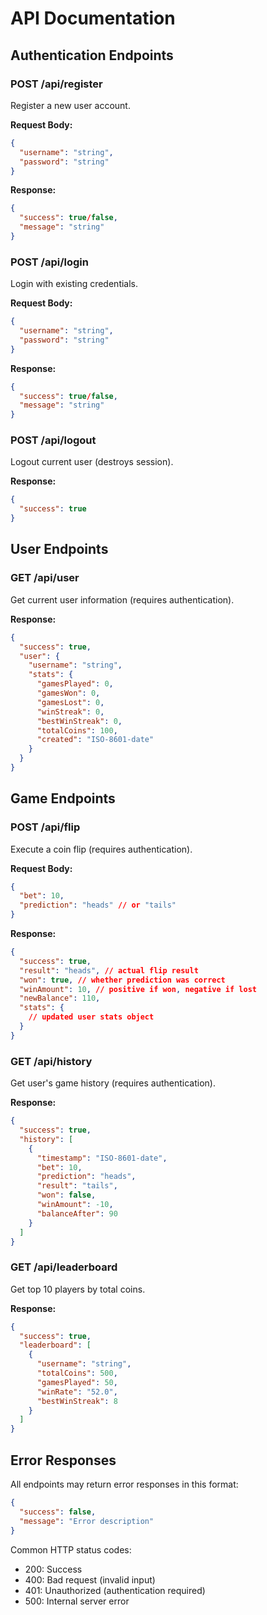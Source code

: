 # API Documentation

## Authentication Endpoints

### POST /api/register
Register a new user account.

**Request Body:**
```json
{
  "username": "string",
  "password": "string"
}
```

**Response:**
```json
{
  "success": true/false,
  "message": "string"
}
```

### POST /api/login
Login with existing credentials.

**Request Body:**
```json
{
  "username": "string", 
  "password": "string"
}
```

**Response:**
```json
{
  "success": true/false,
  "message": "string"
}
```

### POST /api/logout
Logout current user (destroys session).

**Response:**
```json
{
  "success": true
}
```

## User Endpoints

### GET /api/user
Get current user information (requires authentication).

**Response:**
```json
{
  "success": true,
  "user": {
    "username": "string",
    "stats": {
      "gamesPlayed": 0,
      "gamesWon": 0,
      "gamesLost": 0,
      "winStreak": 0,
      "bestWinStreak": 0,
      "totalCoins": 100,
      "created": "ISO-8601-date"
    }
  }
}
```

## Game Endpoints

### POST /api/flip
Execute a coin flip (requires authentication).

**Request Body:**
```json
{
  "bet": 10,
  "prediction": "heads" // or "tails"
}
```

**Response:**
```json
{
  "success": true,
  "result": "heads", // actual flip result
  "won": true, // whether prediction was correct
  "winAmount": 10, // positive if won, negative if lost
  "newBalance": 110,
  "stats": {
    // updated user stats object
  }
}
```

### GET /api/history
Get user's game history (requires authentication).

**Response:**
```json
{
  "success": true,
  "history": [
    {
      "timestamp": "ISO-8601-date",
      "bet": 10,
      "prediction": "heads",
      "result": "tails", 
      "won": false,
      "winAmount": -10,
      "balanceAfter": 90
    }
  ]
}
```

### GET /api/leaderboard
Get top 10 players by total coins.

**Response:**
```json
{
  "success": true,
  "leaderboard": [
    {
      "username": "string",
      "totalCoins": 500,
      "gamesPlayed": 50,
      "winRate": "52.0",
      "bestWinStreak": 8
    }
  ]
}
```

## Error Responses

All endpoints may return error responses in this format:

```json
{
  "success": false,
  "message": "Error description"
}
```

Common HTTP status codes:
- 200: Success
- 400: Bad request (invalid input)
- 401: Unauthorized (authentication required)
- 500: Internal server error